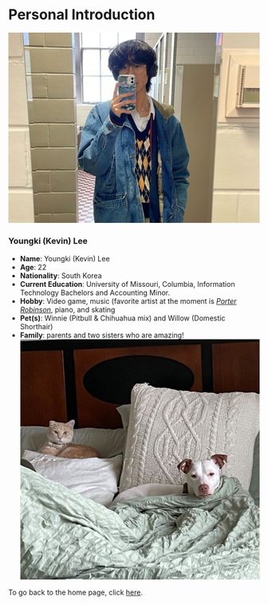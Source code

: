 # Personal Introduction

![pic of me](https://github.com/kevinkee99/Kevin-s-Repository-V.2/blob/f8025712d9df5465c253894b4b124efe89f4309d/me%20pic.jpg)
### Youngki (Kevin) Lee
* **Name**: Youngki (Kevin) Lee  
* **Age**: 22  
* **Nationality**: South Korea  
* **Current Education**: University of Missouri, Columbia, Information Technology Bachelors and Accounting Minor.  
* **Hobby**: Video game, music (favorite artist at the moment is [_Porter Robinson_](https://www.youtube.com/@porterrobinson), piano, and skating 
* **Pet(s)**: Winnie (Pitbull & Chihuahua mix) and Willow (Domestic Shorthair)  
* **Family**: parents and two sisters who are amazing!  
![pic of kids](https://github.com/kevinkee99/Kevin-s-Repository-V.2/blob/f8025712d9df5465c253894b4b124efe89f4309d/dogpic.jpg)

To go back to the home page, click [here](README.md).
